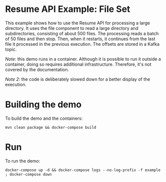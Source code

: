 Resume API Example: File Set
=========================

This example shows how to use the Resume API for processing a large directory. It uses the file component to read a large directory and subdirectories, consisting of about 500 files. The processing reads a batch of 50 files and then stop. Then, when it restarts, it continues from the last file it processed in the previous execution. The offsets are stored in a Kafka topic. 


*Note*: this demo runs in a container. Although it is possible to run it outside a container, doing so requires additional infrastructure. Therefore, it's not covered by the documentation.

*Note 2*: the code is deliberately slowed down for a better display of the execution.

Building the demo
===

To build the demo and the containers:

```shell
mvn clean package && docker-compose build
```

Run
===

To run the demo:

```shell
docker-compose up -d && docker-compose logs --no-log-prefix -f example ; docker-compose down
```
